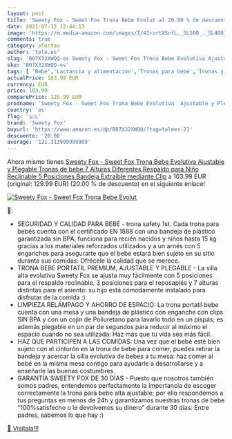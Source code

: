 ```yaml
---
layout: post
title: 'Sweety Fox - Sweet Fox Trona Bebe Evolut al 20.00 % de descuento'
date: 2021-07-12 12:44:13
image: 'https://m.media-amazon.com/images/I/41rzrtXSnfL._SL500_._SL400_.jpg'
comments: true
category: ofertas
author: 'tole.es'
slug: 'B07X32XWQQ-es Sweety Fox - Sweet Fox Trona Bebe Evolutiva Ajustable y...'
sku: 'B07X32XWQQ-es'
tags: [ 'Bebé','Lactancia y alimentación','Tronas para bebé','Tronas y asientos','bebe','sweety fox','trona', ]
actualPrice: 103.99 EUR
currency: EUR
price: 103.99
comparePrice: 129.99 EUR
prodname: 'Sweety Fox - Sweet Fox Trona Bebe Evolutiva  Ajustable y Plegable  Tronas de bebe  7 Alturas Diferentes  Respaldo para Niño Reclinable 5 Posiciones  Bandeja Extraíble mediante Clip'
country: 'es'
flag: '🇪🇸'
brand: 'Sweety Fox'
buyurl: 'https://www.amazon.es/dp/B07X32XWQQ/?tag=tolees-21'
descuento: '20.00'
average: '121.313999999999'
---
```


Ahora mismo tienes [Sweety Fox - Sweet Fox Trona Bebe Evolutiva  Ajustable y Plegable  Tronas de bebe  7 Alturas Diferentes  Respaldo para Niño Reclinable 5 Posiciones  Bandeja Extraíble mediante Clip](https://www.amazon.es/dp/B07X32XWQQ/?tag=tolees-21) a 103.99 EUR (original: 129.99 EUR) (20.00 %  de descuento) en el siguiente enlace!

[![Sweety Fox - Sweet Fox Trona Bebe Evolut](https://m.media-amazon.com/images/I/41rzrtXSnfL._SL500_._SL400_.jpg)](https://www.amazon.es/dp/B07X32XWQQ/?tag=tolees-21)

🔎:

- SEGURIDAD Y CALIDAD PARA BEBÉ - trona safety 1st. Cada trona para bebés cuenta con el certificado EN 1888 con una bandeja de plástico garantizada sin BPA, funciona para recién nacidos y niños hasta 15 kg gracias a los materiales reforzados utilizados y a un arnés con 5 enganches para asegurarte que el bebé estará bien sujeto en su sitio durante sus comidas: Ofrécele la calidad que se merece.
- TRONA BEBE PORTATIL PREMIUM, AJUSTABLE Y PLEGABLE - La silla alta evolutiva Sweety Fox se ajusta muy fácilmente con 5 posiciones para el respaldo reclinable, 3 posiciones para el reposapiés y 7 alturas distintas para el asiento: su hijo está cómodamente instalado para disfrutar de la comida :)
- LIMPIEZA RELÁMPAGO Y AHORRO DE ESPACIO: La trona portatil bebe cuenta con una mesa y una bandeja de plástico con enganche con clips SIN BPA y con un cojin de Poliuretano para lavarlo todo en un pispás; es además plegable en un par de segundos para reducir al máximo el espacio cuando no sea utilizada: Haz más que tu vida sea más fácil.
- HAZ QUE PARTICIPEN A LAS COMIDAS: Una vez que el bebé esté bien sujeto con el cinturón en la trona de bebe para comer, puedes retirar la bandeja y acercar la silla evolutiva de bebes a tu mesa: haz comer al bebé en la misma mesa contigo para ayudarle a desarrollarse y a enseñarle las buenas costumbres.
- GARANTÍA SWEETY FOX DE 30 DÍAS - Puesto que nosotros también somos padres, entendemos perfectamente la importancia de escoger correctamente la trona para bebe alta ajustable; por ello respondemos a tus preguntas en menos de 24h y garantizamos nuestras tronas de bebe “100%satisfecho o le devolvemos su dinero” durante 30 días: Entre padres, sabemos lo que hay :)

[🛒 Visítala!!!](https://www.amazon.es/dp/B07X32XWQQ/?tag=tolees-21)
